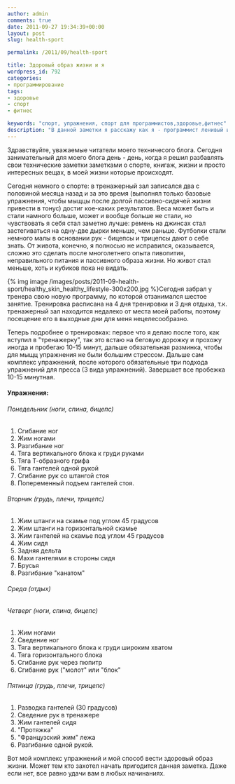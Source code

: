```yaml
---
author: admin
comments: true
date: 2011-09-27 19:34:39+00:00
layout: post
slug: health-sport

permalink: /2011/09/health-sport

title: Здоровый образ жизни и я
wordpress_id: 792
categories:
- программирование
tags:
- здоровье
- спорт
- фитнес

keywords: "спорт, упражнения, спорт для программистов,здоровье,фитнес"
description: "В данной заметки я расскажу как я - программист ленивый и пассивный занимаюсь спортом и что из этого выходит."
---
```


Здравствуйте, уважаемые читатели моего техничесого блога. Сегодня занимательный для моего блога день - день, когда я решил разбавлять свои технические заметки заметками о спорте, книгаж, жизни и просто интересных вещах, в моей жизни которые происходят.


<!--more-->


Сегодня немного о спорте: в тренажерный зал записался два с половиной месяца назад и за это время (выполнял только базовые упражнения, чтобы мыщцы после долгой пассивно-сидячей жизни привести в тонус) достиг кое-каких результатов. Веса может быть и стали намного больше, может и вообще больше не стали, но чувствовать я себя стал заметно лучше: ремень на джинсах стал застегиваться на одну-две дырки меньше, чем раньше. Футболки стали немного малы в основании рук - бицепсы и трицепсы дают о себе знать. От живота, конечно, я полносью не исправился, оказывается, сложно это сделать после многолетнего опыта пивопития, неправильного питания и пассивного образа жизни. Но живот стал меньше, хоть и кубиков пока не видать.

{% img image /images/posts/2011-09-health-sport/healthy_skin_healthy_lifestyle-300x200.jpg %}Сегодня забрал у тренера свою новую программу, по которой отзанимался шестое занятие. Тренировка расписана на 4 дня тренировки и 3 дня отдыха, т.к. тренажерный зал находится недалеко от места моей работы, поэтому посещение его в выходные дни для меня нецелесообразно.

Теперь подробнее о тренировках: первое что я делаю после того, как вступил в "тренажерку", так это встаю на беговую дорожку и прохожу иногда и пробегаю 10-15 минут, дальше обязательная разминка, чтобы для мыщц упражнения не были большим стрессом. Дальше сам комплекс упражнений, после которого обязательные три подхода упражнений для пресса (3 вида упражнений). Завершает все пробежка 10-15 минутная.

#### Упражнения:

###### Понедельник (ноги, спина, бицепс)

  1. Сгибание ног
  2. Жим ногами
  3. Разгибание ног
  4. Тяга вертикального блока к груди руками
  5. Тяга Т-образного грифа
  6. Тяга гантелей одной рукой
  7. Сгибание рук со штангой стоя
  8. Попеременный подъем гантелей стоя.

###### Вторник (грудь, плечи, трицепс)

  1. Жим штанги на скамье под углом 45 градусов
  2. Жим штанги на горизонтальной скамье
  3. Жим гантелей на скамье под углом 45 градусов
  4. Жим сидя
  5. Задняя дельта
  6. Махи гантелями в стороны сидя
  7. Брусья
  8. Разгибание "канатом"

###### Среда (отдых)

###### Четверг (ноги, спина, бицепс)

  1. Жим ногами
  2. Сведение ног
  3. Тяга вертикального блока к груди широким хватом
  4. Тяга горизонтального блока
  5. Сгибание рук через пюпитр
  6. Сгибание рук ("молот" или "блок"

###### Пятница (грудь, плечи, трицепс)

  1. Разводка гантелей (30 градусов)
  2. Сведение рук в тренажере
  3. Жим гантелей сидя
  4. "Протяжка"
  5. "Французский жим" лежа
  6. Разгибание одной рукой.

Вот мой комплекс упражнений и мой способ вести здоровый образ жизни. Может тем кто захотел начать пригодится данная заметка. Даже если нет, все равно удачи вам в любых начинаниях.
